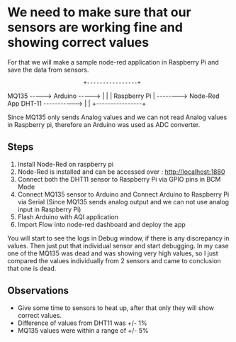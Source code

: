 # We need to make sure that our sensors are working fine and showing correct values

For that we will make a sample node-red application in Raspberry Pi and save the data from sensors.

                            +----------------+
MQ135 -----> Arduino -----> |                |
                            |  Raspberry Pi  | --------> Node-Red App
        DHT-11 -----------> |                |
                            +----------------+

Since MQ135 only sends Analog values and we can not read Analog values in Raspberry pi, therefore an Arduino was used as ADC converter.

## Steps

1. Install Node-Red on raspberry pi
2. Node-Red is installed and can be accessed over : <http://localhost:1880>
3. Connect both the DHT11 sensor to Raspberry Pi via GPIO pins in BCM Mode
4. Connect MQ135 sensor to Arduino and Connect Arduino to Raspberry Pi via Serial (Since MQ135 sends analog output and we can not use analog input in Raspberry Pi)
5. Flash Arduino with AQI application
6. Import Flow into node-red dashboard and deploy the app

You will start to see the logs in Debug window, if there is any discrepancy in values. Then just put that individual sensor and start debugging.
In my case one of the MQ135 was dead and was showing very high values, so I just compared the values individually from 2 sensors and came to conclusion that one is dead.

## Observations

- Give some time to sensors to heat up, after that only they will show correct values.
- Difference of values from DHT11 was +/- 1%
- MQ135 values were within a range of +/- 5%
